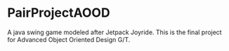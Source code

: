 # PairProjectAOOD
A java swing game modeled after Jetpack Joyride. This is the final project for Advanced Object Oriented Design G/T.
